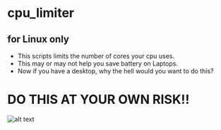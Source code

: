 # cpu_limiter
## for Linux only
- This scripts limits the number of cores your cpu uses.
- This may or may not help you save battery on Laptops.
- Now if you have a desktop, why the hell would you want to do this?
# DO THIS AT YOUR OWN RISK!!

![alt text](http://url/to/img.png)
